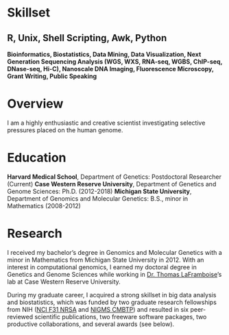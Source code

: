 # Skillset
## R, Unix, Shell Scripting, Awk, Python
**Bioinformatics, Biostatistics, Data Mining, Data Visualization, Next Generation Sequencing Analysis (WGS, WXS, RNA-seq, WGBS, ChIP-seq, DNase-seq, Hi-C), Nanoscale DNA Imaging, Fluorescence Microscopy, Grant Writing, Public Speaking**

# Overview

I am a highly enthusiastic and creative scientist investigating selective pressures placed on the human genome.

# Education
**Harvard Medical School**, Department of Genetics: Postdoctoral Researcher (Current) 
**Case Western Reserve University**, Department of Genetics and Genome Sciences: Ph.D. (2012-2018)
**Michigan State University**, Department of Genomics and Molecular Genetics: B.S., minor in Mathematics (2008-2012)

# Research
I received my bachelor’s degree in Genomics and Molecular Genetics with a minor in Mathematics from Michigan State University in 2012. With an interest in computational genomics, I earned my doctoral degree in Genetics and Genome Sciences while working in [Dr. Thomas LaFramboise](http://mendel.gene.cwru.edu/laframboiselab/)’s lab at Case Western Reserve University.

During my graduate career, I acquired a strong skillset in big data analysis and biostatistics, which was funded by two graduate research fellowships from NIH ([NCI F31 NRSA](https://projectreporter.nih.gov/project_info_details.cfm?aid=9290948&icde=42267630&ddparam=&ddvalue=&ddsub=&cr=1&csb=default&cs=ASC&pball=) and [NIGMS CMBTP](https://projectreporter.nih.gov/project_info_description.cfm?aid=8885837&map=y)) and resulted in six peer-reviewed scientific publications, two freeware software packages, two productive collaborations, and several awards (see below).

